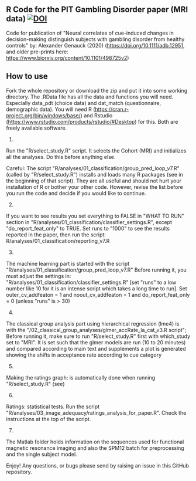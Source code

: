 R Code for the PIT Gambling Disorder paper (MRI data)  [![DOI](https://zenodo.org/badge/DOI/10.5281/zenodo.3966387.svg)](https://doi.org/10.5281/zenodo.3966387)
-----------------------------------------------------------

Code for publication of "Neural correlates of cue-induced changes in decision-making distinguish subjects with gambling disorder from healthy controls"
by: Alexander Genauck (2020) (https://doi.org/10.1111/adb.12951, and older pre-prints here: https://www.biorxiv.org/content/10.1101/498725v2)


How to use
----------

Fork the whole repository or download the zip and put it into some working directory.
The .RData file has all the data and functions you will need. Especially data_pdt (choice data) and dat_match (questionnaire, demographic data). You will need R (https://cran.r-project.org/bin/windows/base/) and Rstudio (https://www.rstudio.com/products/rstudio/#Desktop) for this. Both are freely available software.

1)
Run the "R/select_study.R" script. It selects the Cohort (MRI) and initializes all the analyses. Do this before anything else. 

Careful: The script "R/analyses/01_classification/group_pred_loop_v7.R" (called by "R/select_study.R") installs and loads many R packages (see in the beginning of that script). They are all useful and should not hurt your installation of R or bother your other code. However, revise the list before you run the code and decide
if you would like to continue.

2)
If you want to see results you set everything to FALSE in "WHAT TO RUN" section in "R/analyses/01_classification/classifier_settings.R", except "do_report_feat_only" to TRUE. Set runs to "1000" to see the results reported in the paper, then run the script: R/analyses/01_classification/reporting_v7.R

3)
The machine learning part is started with the script "R/analyses/01_classification/group_pred_loop_v7.R" Before running it, you must adjust the settings in: "R/analyses/01_classification/classifier_settings.R" [set "runs" to a low number like 10 for it is an intense script which takes a long time to run].
Set outer_cv_addfeaton = 1 and noout_cv_addfeaton = 1 and do_report_feat_only = 0 (unless "runs" is > 30)

4)
The classical group analysis part using hierarchical regression (lme4) is  with the
"/02_classical_group_analyses/glmer_accRate_la_cat_v3.R script"; Before running it, make sure to run "R/select_study.R" first with which_study set to "MRI". It is set such that the glmer models are run (10 to 20 minutes) and compared according to main text and supplements
a plot is generated showing the shifts in acceptance rate according to cue category

5)
Making the ratings graph: is automatically done when running "R/select_study.R" (see)

6)
Ratings: statistical tests. Run the script "R/analyses/03_image_adequacy/ratings_analysis_for_paper.R". Check the instructions at the top of the script.

7)
The Matlab folder holds information on the sequences used for functional magnetic resonance imaging and also the SPM12 batch for preprocessing and the single subject model.


Enjoy! Any questions, or bugs please send by raising an issue in this GitHub repository.
